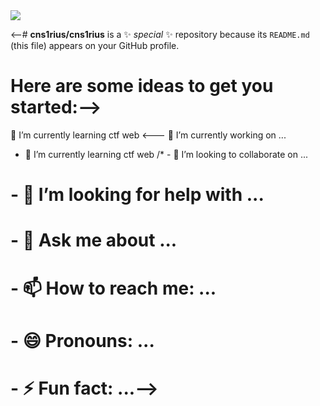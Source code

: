 <img align="center" src="https://github-readme-stats.vercel.app/api/?username=cns1rius&theme=dark&show_icons=true" />


<--# **cns1rius/cns1rius** is a ✨ _special_ ✨ repository because its `README.md` (this file) appears on your GitHub profile.

# Here are some ideas to get you started:-->
🌱 I’m currently learning ctf web
<--- 🔭 I’m currently working on ...
- 🌱 I’m currently learning ctf web
/* - 👯 I’m looking to collaborate on ...
# - 🤔 I’m looking for help with ...
# - 💬 Ask me about ...
#  - 📫 How to reach me: ...
# - 😄 Pronouns: ...
# - ⚡ Fun fact: ...-->

